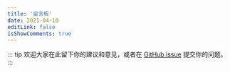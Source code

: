 ```yaml
---
title: '留言板'
date: 2021-04-10
editLink: false
isShowComments: true
---
```


::: tip
欢迎大家在此留下你的建议和意见，或者在 [GitHub issue](https://github.com/Hongbusi/vuepress-theme-hbs) 提交你的问题。
:::
